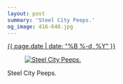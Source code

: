 ```yaml
---
layout: post
summary: 'Steel City Peeps.'
og_image: 416-640.jpg
---
```


<div class="post">
 <time>
  <a href="/416">
   {{ page.date | date: "%B %-d, %Y" }}
  </a>
 </time>
 <a href="/416">
  <figure data-taken="6/30/2015">
   <img alt="Steel City Peeps." sizes="(min-width: 700px) 50vw, calc(100vw - 2rem)" src="{{ site.assets_url }}/416-320.jpg" srcset="{{ site.assets_url }}/416-640.jpg 640w, {{ site.assets_url }}/416-480.jpg 480w, {{ site.assets_url }}/416-320.jpg 320w, {{ site.assets_url }}/416-160.jpg 160w"/>
  </figure>
 </a>
 <span>
  Steel City Peeps.
 </span>
</div>
